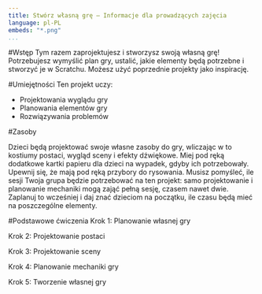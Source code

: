 ```yaml
---
title: Stwórz własną grę — Informacje dla prowadzących zajęcia
language: pl-PL
embeds: "*.png"
...
```


#Wstęp
Tym razem zaprojektujesz i stworzysz swoją własną grę! Potrzebujesz wymyślić plan gry, ustalić, jakie elementy będą potrzebne i stworzyć je w Scratchu. Możesz użyć poprzednie projekty jako inspirację.

#Umiejętności
Ten projekt uczy:

* Projektowania wyglądu gry
* Planowania elementów gry
* Rozwiązywania problemów

#Zasoby

Dzieci będą projektować swoje własne zasoby do gry, wliczając w to kostiumy postaci, wygląd sceny i efekty dźwiękowe. Miej pod ręką dodatkowe kartki papieru dla dzieci na wypadek, gdyby ich potrzebowały. Upewnij się, że mają pod ręką przybory do rysowania. Musisz pomyśleć, ile sesji Twoja grupa będzie potrzebować na ten projekt: samo projektowanie i planowanie mechaniki mogą zająć pełną sesję, czasem nawet dwie. Zaplanuj to wcześniej i daj znać dzieciom na początku, ile czasu będą mieć na poszczególne elementy.

#Podstawowe ćwiczenia
Krok 1: Planowanie własnej gry

Krok 2: Projektowanie postaci

Krok 3: Projektowanie sceny

Krok 4: Planowanie mechaniki gry 

Krok 5: Tworzenie własnej gry
